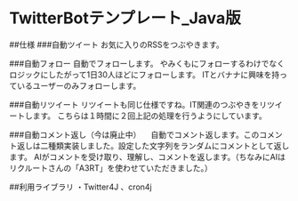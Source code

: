 # TwitterBotテンプレート_Java版

##仕様
###自動ツイート
お気に入りのRSSをつぶやきます。

###自動フォロー
自動でフォローします。
やみくもにフォローするわけでなくロジックにしたがって1日30人ほどにフォローします。
ITとバナナに興味を持っているユーザーのみフォローします。

###自動リツイート
リツイートも同じ仕様ですね。IT関連のつぶやきをリツイートします。
こちらは１時間に２回上記の処理を行うようにしています。

###自動コメント返し（今は廃止中）
　自動でコメント返します。このコメント返しは二種類実装しました。設定した文字列をランダムにコメントとして返します。
AIがコメントを受け取り、理解し、コメントを返します。（ちなみにAIはリクルートさんの「A3RT」を使わせていただきました。）

##利用ライブラリ
・Twitter4J 、cron4j
